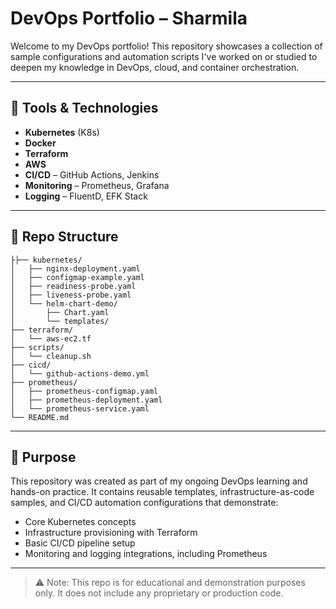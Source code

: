 # DevOps Portfolio – Sharmila

Welcome to my DevOps portfolio! This repository showcases a collection of sample configurations and automation scripts I've worked on or studied to deepen my knowledge in DevOps, cloud, and container orchestration.

---

## 🔧 Tools & Technologies

- **Kubernetes** (K8s)
- **Docker**
- **Terraform**
- **AWS**
- **CI/CD** – GitHub Actions, Jenkins
- **Monitoring** – Prometheus, Grafana
- **Logging** – FluentD, EFK Stack

---

## 📁 Repo Structure
```
├├── kubernetes/
│   ├── nginx-deployment.yaml
│   ├── configmap-example.yaml
│   ├── readiness-probe.yaml
│   ├── liveness-probe.yaml
│   └── helm-chart-demo/
│       ├── Chart.yaml
│       └── templates/
├── terraform/
│   └── aws-ec2.tf
├── scripts/
│   └── cleanup.sh
├── cicd/
│   └── github-actions-demo.yml
├── prometheus/
│   ├── prometheus-configmap.yaml
│   ├── prometheus-deployment.yaml
│   └── prometheus-service.yaml
└── README.md
```


---

## 🧠 Purpose

This repository was created as part of my ongoing DevOps learning and hands-on practice. It contains reusable templates, infrastructure-as-code samples, and CI/CD automation configurations that demonstrate:

- Core Kubernetes concepts  
- Infrastructure provisioning with Terraform  
- Basic CI/CD pipeline setup  
- Monitoring and logging integrations, including Prometheus    

---

> ⚠️ Note: This repo is for educational and demonstration purposes only. It does not include any proprietary or production code.

